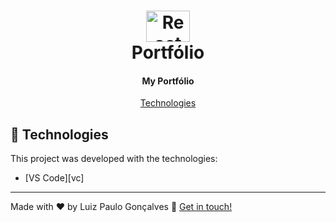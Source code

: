 <h1 align="center">
    <img alt="React logo" width="70px" height="50px" src="https://github.com/luizpaulogroup/react-native-github/blob/master/src/Gif/github.png" />
    <br>
    Portfólio
</h1>

<h4 align="center">My Portfólio</a></h4>
<p align="center"><a href="#rocket-technologies">Technologies</a></p>

## :rocket: Technologies

This project was developed with the technologies:

-  [VS Code][vc]

---

Made with ♥ by Luiz Paulo Gonçalves :wave: [Get in touch!](https://www.linkedin.com/in/luiz-paulo/)